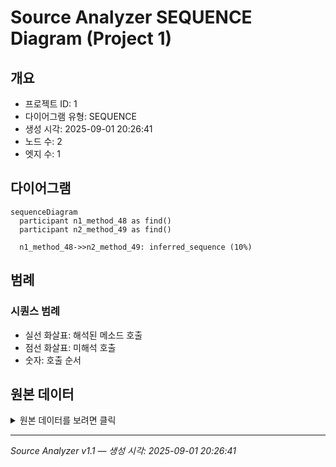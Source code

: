 # Source Analyzer SEQUENCE Diagram (Project 1)

## 개요
- 프로젝트 ID: 1
- 다이어그램 유형: SEQUENCE
- 생성 시각: 2025-09-01 20:26:41
- 노드 수: 2
- 엣지 수: 1

## 다이어그램

```mermaid
sequenceDiagram
  participant n1_method_48 as find()
  participant n2_method_49 as find()

  n1_method_48->>n2_method_49: inferred_sequence (10%)
```

## 범례

### 시퀀스 범례
- 실선 화살표: 해석된 메소드 호출
- 점선 화살표: 미해석 호출
- 숫자: 호출 순서

## 원본 데이터

<details>
<summary>원본 데이터를 보려면 클릭</summary>

노드 목록 (2)
```json
  method:48: find() (method)
  method:49: find() (method)
```

엣지 목록 (1)
```json
  method:48 -> method:49 (inferred_sequence)
```

</details>

---
*Source Analyzer v1.1 — 생성 시각: 2025-09-01 20:26:41*